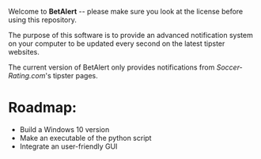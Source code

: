 Welcome to **BetAlert** -- please make sure you look at the license before using this repository.

The purpose of this software is to provide an advanced notification system on your computer to be updated every second on the latest tipster websites.

The current version of BetAlert only provides notifications from *Soccer-Rating.com*'s tipster pages.

# Roadmap:
* Build a Windows 10 version
* Make an executable of the python script
* Integrate an user-friendly GUI
